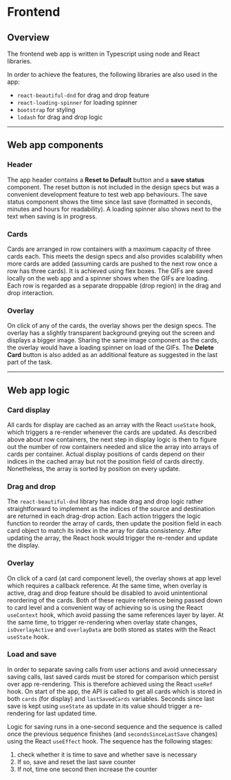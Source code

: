 # Frontend

## Overview

The frontend web app is written in Typescript using node and React libraries.

In order to achieve the features, the following libraries are also used in the app:

- `react-beautiful-dnd` for drag and drop feature
- `react-loading-spinner` for loading spinner
- `bootstrap` for styling
- `lodash` for drag and drop logic

---

## Web app components

### Header

The app header contains a **Reset to Default** button and a **save status** component. The reset button is not included in the design specs but was a convenient development feature to test web app behaviours. The save status component shows the time since last save (formatted in seconds, minutes and hours for readability). A loading spinner also shows next to the text when saving is in progress.

### Cards

Cards are arranged in row containers with a maximum capacity of three cards each. This meets the design specs and also provides scalability when more cards are added (assuming cards are pushed to the next row once a row has three cards). It is achieved using flex boxes. The GIFs are saved locally on the web app and a spinner shows when the GIFs are loading. Each row is regarded as a separate droppable (drop region) in the drag and drop interaction.

### Overlay

On click of any of the cards, the overlay shows per the design specs. The overlay has a slightly transparent background greying out the screen and displays a bigger image. Sharing the same image component as the cards, the overlay would have a loading spinner on load of the GIFs. The **Delete Card** button is also added as an additional feature as suggested in the last part of the task.

---

## Web app logic

### Card display

All cards for display are cached as an array with the React `useState` hook, which triggers a re-render whenever the cards are updated. As described above about row containers, the next step in display logic is then to figure out the number of row containers needed and slice the array into arrays of cards per container. Actual display positions of cards depend on their indices in the cached array but not the position field of cards directly. Nonetheless, the array is sorted by position on every update.

### Drag and drop

The `react-beautiful-dnd` library has made drag and drop logic rather straightforward to implement as the indices of the source and destination are returned in each drag-drop action. Each action triggers the logic function to reorder the array of cards, then update the position field in each card object to match its index in the array for data consistency. After updating the array, the React hook would trigger the re-render and update the display.

### Overlay

On click of a card (at card component level), the overlay shows at app level which requires a callback reference. At the same time, when overlay is active, drag and drop feature should be disabled to avoid unintentional reordering of the cards. Both of these require reference being passed down to card level and a convenient way of achieving so is using the React `useContext` hook, which avoid passing the same references layer by layer. At the same time, to trigger re-rendering when overlay state changes, `isOverlayActive` and `overlayData` are both stored as states with the React `useState` hook.

### Load and save

In order to separate saving calls from user actions and avoid unnecessary saving calls, last saved cards must be stored for comparison which persist over app re-rendering. This is therefore achieved using the React `useRef` hook. On start of the app, the API is called to get all cards which is stored in both `cards` (for display) and `lastSavedCards` variables. Seconds since last save is kept using `useState` as update in its value should trigger a re-rendering for last updated time.

Logic for saving runs in a one-second sequence and the sequence is called once the previous sequence finishes (and `secondsSinceLastSave` changes) using the React `useEffect` hook. The sequence has the following stages:

1. check whether it is time to save and whether save is necessary
2. If so, save and reset the last save counter
3. If not, time one second then increase the counter
